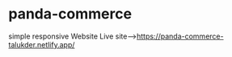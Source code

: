 # panda-commerce
simple responsive Website
Live site-->https://panda-commerce-talukder.netlify.app/
